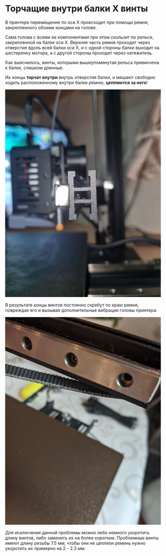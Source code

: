 # Торчащие внутри балки X винты
В принтере перемещение по оси X происходит при помощи ремня, закрепленного обоими концами на голове. 

Сама голова с всеми ее компонентами при этом скользит по рельсе, закрепленной на балке оси X. 
Верхняя часть ремня проходит через отверстие вдоль всей балки оси X, и с одной стороны балки выходит на шестеренку мотора, 
а с другой стороны проходит через натяжитель. 

Как выяснилось, винты, которыми вышеупомянутая рельса привинчена к балке, слишком длинные. 

Их концы **торчат внутри** внутрь отверстия балки, и мешают свободно ходить расположенному внутри балки ремню, **цепляются за него**!   

![торчащие концы винтов](../img/screws_in_bolster.jpg)

В результате концы винтов постоянно скребут по краю ремня, повреждая его и вызывая дополнительные вибрации головы принтера: 

![поврежденный ремень оси X](../img/slightly_damaged_belt.jpg)

Для исключения данной проблемы можно либо немного укоротить длину винтов, либо заменить их на более короткие. 
Проблемные винты имеют длину резьбы 7.5 мм, чтобы они не цепляли ремень нужно укоротить их примерно на 2 - 2.3 мм.
